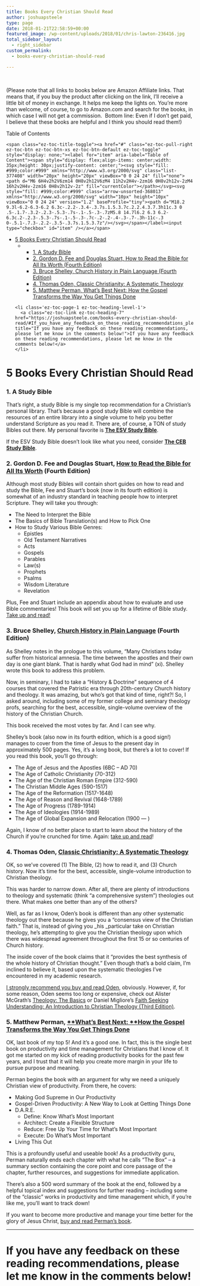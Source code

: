 ```yaml
---
title: Books Every Christian Should Read
author: joshuapsteele
type: page
date: 2018-01-21T22:58:59+00:00
featured_image: /wp-content/uploads/2018/01/chris-lawton-236416.jpg
total_sidebar_layout:
  - right_sidebar
custom_permalink:
  - books-every-christian-should-read

---
```

&nbsp;

(Please note that all links to books below are Amazon Affiliate links. That means that, if you buy the product after clicking on the link, I&#8217;ll receive a little bit of money in exchange. It helps me keep the lights on. You&#8217;re more than welcome, of course, to go to Amazon.com and search for the books, in which case I will not get a commission.  Bottom line: Even if I don&#8217;t get paid, I believe that these books are helpful and I think you should read them!)

<div id="ez-toc-container" class="ez-toc-v2_0_37 counter-hierarchy ez-toc-counter ez-toc-grey ez-toc-container-direction">
  <div class="ez-toc-title-container">
    <p class="ez-toc-title">
      Table of Contents
    </p>
    
    <span class="ez-toc-title-toggle"><a href="#" class="ez-toc-pull-right ez-toc-btn ez-toc-btn-xs ez-toc-btn-default ez-toc-toggle" style="display: none;"><label for="item" aria-label="Table of Content"><span style="display: flex;align-items: center;width: 35px;height: 30px;justify-content: center;"><svg style="fill: #999;color:#999" xmlns="http://www.w3.org/2000/svg" class="list-377408" width="20px" height="20px" viewBox="0 0 24 24" fill="none"><path d="M6 6H4v2h2V6zm14 0H8v2h12V6zM4 11h2v2H4v-2zm16 0H8v2h12v-2zM4 16h2v2H4v-2zm16 0H8v2h12v-2z" fill="currentColor"></path></svg><svg style="fill: #999;color:#999" class="arrow-unsorted-368013" xmlns="http://www.w3.org/2000/svg" width="10px" height="10px" viewBox="0 0 24 24" version="1.2" baseProfile="tiny"><path d="M18.2 9.3l-6.2-6.3-6.2 6.3c-.2.2-.3.4-.3.7s.1.5.3.7c.2.2.4.3.7.3h11c.3 0 .5-.1.7-.3.2-.2.3-.5.3-.7s-.1-.5-.3-.7zM5.8 14.7l6.2 6.3 6.2-6.3c.2-.2.3-.5.3-.7s-.1-.5-.3-.7c-.2-.2-.4-.3-.7-.3h-11c-.3 0-.5.1-.7.3-.2.2-.3.5-.3.7s.1.5.3.7z"/></svg></span></label><input type="checkbox" id="item" /></a></span>
  </div><nav>
  
  <ul class='ez-toc-list ez-toc-list-level-1' >
    <li class='ez-toc-page-1 ez-toc-heading-level-1'>
      <a class="ez-toc-link ez-toc-heading-1" href="https://joshuapsteele.com/books-every-christian-should-read/#5_Books_Every_Christian_Should_Read" title="5 Books Every Christian Should Read">5 Books Every Christian Should Read</a><ul class='ez-toc-list-level-3'>
        <li class='ez-toc-heading-level-3'>
          <ul class='ez-toc-list-level-3'>
            <li class='ez-toc-heading-level-3'>
              <a class="ez-toc-link ez-toc-heading-2" href="https://joshuapsteele.com/books-every-christian-should-read/#1_A_Study_Bible" title="1. A Study Bible">1. A Study Bible</a>
            </li>
            <li class='ez-toc-page-1 ez-toc-heading-level-3'>
              <a class="ez-toc-link ez-toc-heading-3" href="https://joshuapsteele.com/books-every-christian-should-read/#2_Gordon_D_Fee_and_Douglas_Stuart_How_to_Read_the_Bible_for_All_Its_Worth_Fourth_Edition" title="2. Gordon D. Fee and Douglas Stuart, How to Read the Bible for All Its Worth (Fourth Edition)">2. Gordon D. Fee and Douglas Stuart, How to Read the Bible for All Its Worth (Fourth Edition)</a>
            </li>
            <li class='ez-toc-page-1 ez-toc-heading-level-3'>
              <a class="ez-toc-link ez-toc-heading-4" href="https://joshuapsteele.com/books-every-christian-should-read/#3_Bruce_Shelley_Church_History_in_Plain_Language_Fourth_Edition" title="3. Bruce Shelley, Church History in Plain Language (Fourth Edition)">3. Bruce Shelley, Church History in Plain Language (Fourth Edition)</a>
            </li>
            <li class='ez-toc-page-1 ez-toc-heading-level-3'>
              <a class="ez-toc-link ez-toc-heading-5" href="https://joshuapsteele.com/books-every-christian-should-read/#4_Thomas_Oden_Classic_Christianity_A_Systematic_Theology" title="4. Thomas Oden, Classic Christianity: A Systematic Theology">4. Thomas Oden, Classic Christianity: A Systematic Theology</a>
            </li>
            <li class='ez-toc-page-1 ez-toc-heading-level-3'>
              <a class="ez-toc-link ez-toc-heading-6" href="https://joshuapsteele.com/books-every-christian-should-read/#5_Matthew_Perman_Whats_Best_Next_How_the_Gospel_Transforms_the_Way_You_Get_Things_Done" title="5. Matthew Perman, What&#8217;s Best Next: How the Gospel Transforms the Way You Get Things Done">5. Matthew Perman, What&#8217;s Best Next: How the Gospel Transforms the Way You Get Things Done</a>
            </li>
          </ul>
        </li>
      </ul>
    </li>
    
    <li class='ez-toc-page-1 ez-toc-heading-level-1'>
      <a class="ez-toc-link ez-toc-heading-7" href="https://joshuapsteele.com/books-every-christian-should-read/#If_you_have_any_feedback_on_these_reading_recommendations_please_let_me_know_in_the_comments_below" title="If you have any feedback on these reading recommendations, please let me know in the comments below!">If you have any feedback on these reading recommendations, please let me know in the comments below!</a>
    </li>
  </ul></nav>
</div>

# <span class="ez-toc-section" id="5_Books_Every_Christian_Should_Read"></span>5 Books Every Christian Should Read<span class="ez-toc-section-end"></span>

### <span class="ez-toc-section" id="1_A_Study_Bible"></span>1. A Study Bible<span class="ez-toc-section-end"></span>

That&#8217;s right, a study Bible is my single top recommendation for a Christian&#8217;s personal library. That&#8217;s because a good study Bible will combine the resources of an entire library into a single volume to help you better understand Scripture as you read it. There are, of course, a TON of study Bibles out there. My personal favorite is **<a href="http://amzn.to/2DX8phs" target="_blank" rel="noopener">The ESV Study Bible</a>**.

If the ESV Study Bible doesn&#8217;t look like what you need, consider **<a href="http://amzn.to/2G1ysEJ" target="_blank" rel="noopener">The CEB Study Bible</a>**.

### <span class="ez-toc-section" id="2_Gordon_D_Fee_and_Douglas_Stuart_How_to_Read_the_Bible_for_All_Its_Worth_Fourth_Edition"></span>2. Gordon D. Fee and Douglas Stuart, **<a href="http://amzn.to/2G0rUpP" target="_blank" rel="noopener">How to Read the Bible for All Its Worth</a>** (Fourth Edition)<span class="ez-toc-section-end"></span>

Although most study Bibles will contain short guides on how to read and study the Bible, Fee and Stuart&#8217;s book (now in its fourth edition) is somewhat of an industry standard in teaching people how to interpret Scripture. They will take you through:

  * The Need to Interpret the Bible
  * The Basics of Bible Translation(s) and How to Pick One
  * How to Study Various Bible Genres: 
      * Epistles
      * Old Testament Narratives
      * Acts
      * Gospels
      * Parables
      * Law(s)
      * Prophets
      * Psalms
      * Wisdom Literature
      * Revelation

Plus, Fee and Stuart include an appendix about how to evaluate and use Bible commentaries! This book will set you up for a lifetime of Bible study. <a href="http://amzn.to/2BF6CKQ" target="_blank" rel="noopener">Take up and read!</a>

### <span class="ez-toc-section" id="3_Bruce_Shelley_Church_History_in_Plain_Language_Fourth_Edition"></span>3. Bruce Shelley, **<a href="http://amzn.to/2DxU128" target="_blank" rel="noopener">Church History in Plain Language</a>** (Fourth Edition)<span class="ez-toc-section-end"></span>

As Shelley notes in the prologue to this volume, &#8220;Many Christians today suffer from historical amnesia. The time between the apostles and their own day is one giant blank. That is hardly what God had in mind&#8221; (xi). Shelley wrote this book to address this problem.

Now, in seminary, I had to take a &#8220;History & Doctrine&#8221; sequence of 4 courses that covered the Patristic era through 20th-century Church history and theology. It was amazing, but who&#8217;s got that kind of time, right?! So, I asked around, including some of my former college and seminary theology profs, searching for the best, accessible, single-volume overview of the history of the Christian Church.

This book received the most votes by far. And I can see why.

Shelley&#8217;s book (also now in its fourth edition, which is a good sign!) manages to cover from the time of Jesus to the present day in approximately 500 pages. Yes, it&#8217;s a long book, but there&#8217;s a lot to cover! If you read this book, you&#8217;ll go through:

  * The Age of Jesus and the Apostles (6BC &#8211; AD 70)
  * The Age of Catholic Christianity (70-312)
  * The Age of the Christian Roman Empire (312-590)
  * The Christian Middle Ages (590-1517)
  * The Age of the Reformation (1517-1648)
  * The Age of Reason and Revival (1648-1789)
  * The Age of Progress (1789-1914)
  * The Age of Ideologies (1914-1989)
  * The Age of Global Expansion and Relocation (1900 &#8212; )

Again, I know of no better place to start to learn about the history of the Church if you&#8217;re crunched for time. Again: <a href="http://amzn.to/2GuNK4W" target="_blank" rel="noopener">take up and read</a>!

### <span class="ez-toc-section" id="4_Thomas_Oden_Classic_Christianity_A_Systematic_Theology"></span>4. Thomas Oden, **[Classic Christianity: A Systematic Theology][1]**<span class="ez-toc-section-end"></span>

OK, so we&#8217;ve covered (1) The Bible, (2) how to read it, and (3) Church history. Now it&#8217;s time for the best, accessible, single-volume introduction to Christian theology.

This was harder to narrow down. After all, there are plenty of introductions to theology and systematic (think &#8220;a comprehensive system&#8221;) theologies out there. What makes one better than any of the others?

Well, as far as I know, Oden&#8217;s book is different than any other systematic theology out there because he gives you a &#8220;consensus view of the Christian faith.&#8221; That is, instead of giving you _his _particular take on Christian theology, he&#8217;s attempting to give you the Christian theology upon which there was widespread agreement throughout the first 15 or so centuries of Church history.

The inside cover of the book claims that it &#8220;provides the best synthesis of the whole history of Christian thought.&#8221; Even though that&#8217;s a bold claim, I&#8217;m inclined to believe it, based upon the systematic theologies I&#8217;ve encountered in my academic research.

<a href="http://amzn.to/2BF1GWu" target="_blank" rel="noopener">I strongly recommend you buy and read Oden</a>, obviously. However, if, for some reason, Oden seems too long or expensive, check out Alister McGrath&#8217;s <a href="http://amzn.to/2EpfFmn" target="_blank" rel="noopener">Theology: The Basics</a> or Daniel Migliore&#8217;s <a href="http://amzn.to/2FvyuUm" target="_blank" rel="noopener">Faith Seeking Understanding: An Introduction to Christian Theology (Third Edition)</a>.

### <span class="ez-toc-section" id="5_Matthew_Perman_Whats_Best_Next_How_the_Gospel_Transforms_the_Way_You_Get_Things_Done"></span>5. Matthew Perman, [**What&#8217;s Best Next: **<span id="productTitle" class="a-size-large"><strong>How the Gospel Transforms the Way You Get Things Done</strong></span>][2]<span class="ez-toc-section-end"></span>

OK, last book of my top 5! And it&#8217;s a good one. In fact, this is the single best book on productivity and time management for Christians that I know of. It got me started on my kick of reading productivity books for the past few years, and I trust that it will help you create more margin in your life to pursue purpose and meaning.

Perman begins the book with an argument for why we need a uniquely Christian view of productivity. From there, he covers:

  * Making God Supreme in Our Productivity
  * Gospel-Driven Productivity: A New Way to Look at Getting Things Done
  * D.A.R.E. 
      * Define: Know What&#8217;s Most Important
      * Architect: Create a Flexible Structure
      * Reduce: Free Up Your Time for What&#8217;s Most Important
      * Execute: Do What&#8217;s Most Important
  * Living This Out

This is a profoundly useful and useable book! As a productivity guru, Perman naturally ends each chapter with what he calls &#8220;The Box&#8221; &#8211; a summary section containing the core point and core passage of the chapter, further resources, and suggestions for immediate application.

There&#8217;s also a 500 word summary of the book at the end, followed by a helpful topical index and suggestions for further reading &#8211; including some of the &#8220;classic&#8221; works in productivity and time management which, if you&#8217;re like me, you&#8217;ll want to track down!

If you want to become more productive and manage your time better for the glory of Jesus Christ, <a href="http://amzn.to/2DOtMjQ" target="_blank" rel="noopener">buy and read Perman&#8217;s book</a>.

* * *

# <span class="ez-toc-section" id="If_you_have_any_feedback_on_these_reading_recommendations_please_let_me_know_in_the_comments_below"></span>If you have any feedback on these reading recommendations, please let me know in the comments below!<span class="ez-toc-section-end"></span>

 [1]: http://amzn.to/2npeXxa
 [2]: http://amzn.to/2DNCzma